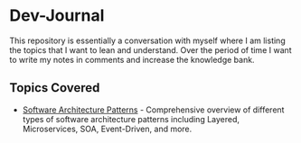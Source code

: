 # Dev-Journal
This repository is essentially a conversation with myself where I am listing the topics that I want to lean and understand. Over the period of time I want to write my notes in comments and increase the knowledge bank.

## Topics Covered

- [Software Architecture Patterns](architecture-patterns.md) - Comprehensive overview of different types of software architecture patterns including Layered, Microservices, SOA, Event-Driven, and more.
